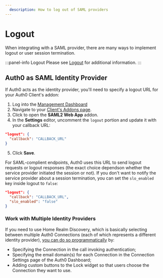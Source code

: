 ```yaml
---
  description: How to log out of SAML providers
---
```


# Logout

When integrating with a SAML provider, there are many ways to implement logout or user session termination.

:::panel-info Logout
Please see [Logout](/logout) for additional information.
:::

## Auth0 as SAML Identity Provider

If Auth0 acts as the identity provider, you'll need to specify a logout URL for your Auth0 Client's addon:

1. Log into the [Management Dashboard](${manage_url})
2. Navigate to your [Client's Addons page](${manage_url}/#/clients/${account.clientId}/addons).
3. Click to open the **SAML2 Web App** addon.
4. In the **Settings** editor, uncomment the `logout` portion and update it with your callback URL:

  ```json
  "logout": {
    "callback": "CALLBACK_URL"
  }
  ```

5. Click **Save**.

For SAML-complient endpoints, Auth0 uses this URL to send logout requests or logout responses (the exact choice dependson whether the service provider initiated the session or not). If you don't want to notify the service provider about a session termination, you can set the `slo_enabled` key inside logout to `false`:

```json
"logout": {
  "callback": "CALLBACK_URL",
  "slo_enabled": "false"
}
```

### Work with Multiple Identity Providers

If you need to use Home Realm Discovery, which is basically selecting between multiple Auth0 Connections (each of which represents a different identity provider), [you can do so programmatically](/hrd) by:

* Specifying the Connection in the call invoking authentication;
* Specifying the email domain(s) for each Connection in the Connection Settings page of the Auth0 Dashboard;
* Adding custom buttons to the Lock widget so that users choose the Connection they want to use.
